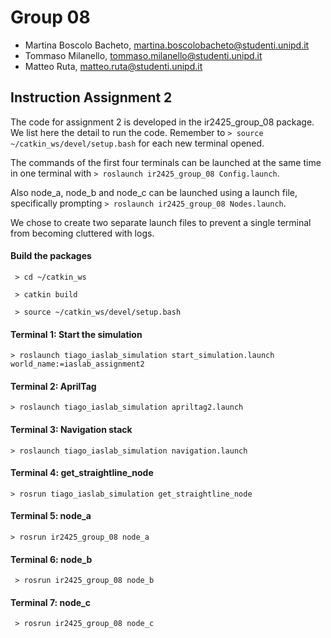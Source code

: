 # Group 08
- Martina Boscolo Bacheto, martina.boscolobacheto@studenti.unipd.it 
- Tommaso Milanello, tommaso.milanello@studenti.unipd.it 
- Matteo Ruta, matteo.ruta@studenti.unipd.it 

## Instruction Assignment 2
The code for assignment 2 is developed in the ir2425_group_08 package. 
We list here the detail to run the code.
Remember to ```> source ~/catkin_ws/devel/setup.bash``` for each new terminal opened. 

The commands of the first four terminals can be launched at the same time in one terminal with ```> roslaunch ir2425_group_08 Config.launch```.

Also node_a, node_b and node_c can be launched using a launch file, specifically prompting ```> roslaunch ir2425_group_08 Nodes.launch```.

We chose to create two separate launch files to prevent a single terminal from becoming cluttered with logs.

#### Build the packages

```	> cd ~/catkin_ws```

```	> catkin build```
	
```	> source ~/catkin_ws/devel/setup.bash```

#### Terminal 1: Start the simulation 

```	> roslaunch tiago_iaslab_simulation start_simulation.launch world_name:=iaslab_assignment2 ```

#### Terminal 2: AprilTag

```	> roslaunch tiago_iaslab_simulation apriltag2.launch ```

#### Terminal 3: Navigation stack

```	> roslaunch tiago_iaslab_simulation navigation.launch ```

#### Terminal 4: get_straightline_node

```	> rosrun tiago_iaslab_simulation get_straightline_node ```

#### Terminal 5: node_a 

```	> rosrun ir2425_group_08 node_a ```

#### Terminal 6: node_b
```	> rosrun ir2425_group_08 node_b```

#### Terminal 7: node_c
```	> rosrun ir2425_group_08 node_c```


